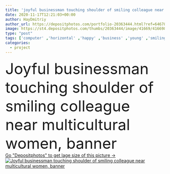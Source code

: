 ```yaml
---
title: 'joyful businessman touching shoulder of smiling colleague near multicultural women, banner'
date: 2020-11-17T12:21:03+00:00
author: HayDmitriy
author_url: https://depositphotos.com/portfolio-20363444.html?ref=64678756
image: https://st4.depositphotos.com/thumbs/20363444/image/41669/416698170/api_thumb_450.jpg?forcejpeg=true
type: "post"
tags: ['computer' ,'horizontal' ,'happy' ,'business' ,'young' ,'smiling' ,'people' ,'women' ,'caucasian' ,'technology' ,'crop' ,'banner' ,'Men' ,'emotion' ,'office' ,'communication' ,'talk' ,'laptop' ,'notebook' ,'work' ,'joyful' ,'together' ,'indoors' ,'project' ,'discussion' ,'profession' ,'casual' ,'team' ,'gadget' ,'teamwork' ,'successful' ,'businessmen' ,'businesspeople' ,'partnership' ,'colleagues' ,'brainstorming' ,'businesswomen' ,'multicultural' ,'multiethnic' ,'startup' ,'managers' ,'black woman' ,'african american' ,'open space' ,'digital device' ,'website header' ,'touch shoulder' ]
categories: 
  - project
---
```

<div aling="center">
            <font size="60"> Joyful businessman touching shoulder of smiling colleague near multicultural women, banner</font>   
</div>
<div>
    <a href='https://st4.depositphotos.com/thumbs/20363444/image/41669/416698170/api_thumb_450.jpg?forcejpeg=true?ref=64678756' target=_blank > Go "Depositphotos" to get lage size of this picture ->
        <img href='https://st4.depositphotos.com/thumbs/20363444/image/41669/416698170/api_thumb_450.jpg?forcejpeg=true?ref=64678756' src='https://st4.depositphotos.com/20363444/41669/i/950/depositphotos_416698170-stock-photo-joyful-businessman-touching-shoulder-smiling.jpg?forcejpeg=true' alt='Joyful businessman touching shoulder of smiling colleague near multicultural women, banner' >
    </a>
</div>
